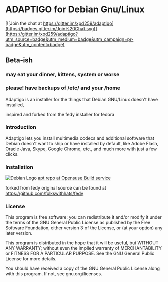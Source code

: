 # ADAPTIGO for Debian Gnu/Linux

[![Join the chat at https://gitter.im/xpd259/adaptigo](https://badges.gitter.im/Join%20Chat.svg)](https://gitter.im/xpd259/adaptigo?utm_source=badge&utm_medium=badge&utm_campaign=pr-badge&utm_content=badge)



## Beta-ish
### may eat your dinner, kittens, system or worse
### please! have backups of /etc/ and your /home

Adaptigo is an installer for the things that Debian GNU/Linux doesn't have installed,

inspired and forked from the fedy installer for fedora

### Introduction

Adaptigo lets you install multimedia codecs and additional software that Debian doesn't want to ship or have installed by default, like Adobe Flash, Oracle Java, Skype, Google Chrome, etc., and much more with just a few clicks.

### Installation
![Debian Logo](https://raw.githubusercontent.com/xpd259/adaptigo/master/screenshots/debian.png) [apt repo at Opensuse Build service](https://software.opensuse.org/download.html?project=home%3Axpd259&package=adaptigo)


forked from fedy original source can be found at https://github.com/folkswithhats/fedy

### License

This program is free software: you can redistribute it and/or modify it under the terms of the GNU General Public License as published by the Free Software Foundation, either version 3 of the License, or (at your option) any later version.

This program is distributed in the hope that it will be useful, but WITHOUT ANY WARRANTY; without even the implied warranty of MERCHANTABILITY or FITNESS FOR A PARTICULAR PURPOSE. See the GNU General Public License for more details.

You should have received a copy of the GNU General Public License along with this program. If not, see gnu.org/licenses.
